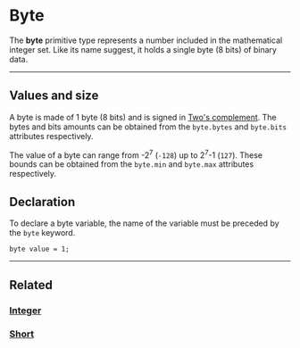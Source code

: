 # Byte
The **byte** primitive type represents a number included in the mathematical integer set.
Like its name suggest, it holds a single byte (8 bits) of binary data.


---


## Values and size
A byte is made of 1 byte (8 bits) and is signed in [Two's complement](https://en.wikipedia.org/wiki/Twos_complement).
The bytes and bits amounts can be obtained from the `byte.bytes` and `byte.bits` attributes respectively.

The value of a byte can range from -2<sup>7</sup> (`-128`) up to 2<sup>7</sup>-1 (`127`).
These bounds can be obtained from the `byte.min` and `byte.max` attributes respectively.


## Declaration
To declare a byte variable, the name of the variable must be preceded by the `byte` keyword.
```poly
byte value = 1;
```


---


## Related
### [Integer](Integer.md)
### [Short](Short.md)